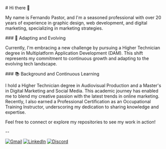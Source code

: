 # Hi there 👋

My name is Fernando Pastor, and I'm a seasoned professional with over 20 years of experience in graphic design, web development, and digital marketing, specializing in marketing strategies.

### 🌟 Adapting and Evolving

Currently, I'm embracing a new challenge by pursuing a Higher Technician degree in Multiplatform Application Development (DAM). This shift represents my commitment to continuous growth and adapting to the evolving tech landscape.

### 📚 Background and Continuous Learning

I hold a Higher Technician degree in Audiovisual Production and a Master's in Digital Marketing and Social Media. This academic journey has enabled me to blend my creative passion with the latest trends in online marketing. Recently, I also 
earned a Professional Certification as an Occupational Training Instructor, underscoring my dedication to sharing knowledge and expertise.

Feel free to connect or explore my repositories to see my work in action!

--

[![Gmail](https://img.shields.io/badge/Gmail-D14836?style=for-the-badge&logo=gmail&logoColor=white)](mailto:fer@fernandopastor.es)
[![LinkedIn](https://img.shields.io/badge/linkedin-%230077B5.svg?style=for-the-badge&logo=linkedin&logoColor=white)](https://www.linkedin.com/in/fernando-pastor/)
[![Discord](https://img.shields.io/badge/Discord-%235865F2.svg?style=for-the-badge&logo=discord&logoColor=white)](https://discordapp.com/users/303308172066553876)

<!--
[![Microsoft Learn](https://img.shields.io/badge/Microsoft_Learn-258ffa?style=for-the-badge&logo=microsoft&logoColor=white)](https://learn.microsoft.com/es-es/users/fpastor/)
[![Udemy](https://img.shields.io/badge/Udemy-A435F0?style=for-the-badge&logo=Udemy&logoColor=white)](https://www.udemy.com/user/fernando-pastor-10/)
[![Static Badge](https://img.shields.io/badge/Domestika-red?style=for-the-badge)](https://www.domestika.org/es/fpastor)

![C#](https://img.shields.io/badge/c%23-%23239120.svg?style=for-the-badge)
![Java](https://img.shields.io/badge/java-%23ED8B00.svg?style=for-the-badge)
![Docker](https://img.shields.io/badge/docker-%230db7ed.svg?style=for-the-badge&logo=docker&logoColor=white)
![Windows 11](https://img.shields.io/badge/Windows%2011-%230079d5.svg?style=for-the-badge&logo=Windows%2011&logoColor=white)
![macOS](https://img.shields.io/badge/mac%20os-000000?style=for-the-badge)
![Visual Studio](https://img.shields.io/badge/Visual%20Studio-5C2D91.svg?style=for-the-badge&logo=visual-studio&logoColor=white)
![Visual Studio Code](https://img.shields.io/badge/Visual%20Studio%20Code-0078d7.svg?style=for-the-badge&logo=visual-studio-code&logoColor=white)
![IntelliJ IDEA](https://img.shields.io/badge/IntelliJIDEA-000000.svg?style=for-the-badge&logo=intellij-idea&logoColor=white)
![Xcode](https://img.shields.io/badge/Xcode-007ACC?style=for-the-badge&logo=Xcode&logoColor=white)

![HTML5](https://img.shields.io/badge/html5-%23E34F26.svg?style=for-the-badge&logo=html5&logoColor=white)
![CSS3](https://img.shields.io/badge/css3-%231572B6.svg?style=for-the-badge&logo=css3&logoColor=white)
![WordPress](https://img.shields.io/badge/WordPress-%23117AC9.svg?style=for-the-badge&logo=WordPress&logoColor=white)
-->

<!--
**fpastor/fpastor** is a ✨ _special_ ✨ repository because its `README.md` (this file) appears on your GitHub profile.

Here are some ideas to get you started:

- 🔭 I’m currently working on ...
- 🌱 I’m currently learning ...
- 👯 I’m looking to collaborate on ...
- 🤔 I’m looking for help with ...
- 💬 Ask me about ...
- 📫 How to reach me: ...
- 😄 Pronouns: ...
- ⚡ Fun fact: ...

![Static Badge](https://img.shields.io/badge/HTML5-orange?style=for-the-badge&logo=HTML5&logoColor=white&labelColor=orange&color=gray)
![Static Badge](https://img.shields.io/badge/CSS3-blue?style=for-the-badge&logo=CSS3&logoColor=white&labelColor=blue&color=gray)
-->
